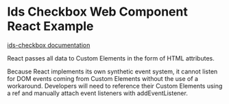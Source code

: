 # Ids Checkbox Web Component React Example

[ids-checkbox documentation](https://github.com/infor-design/enterprise-wc/blob/main/src/components/ids-checkbox/README.md)

React passes all data to Custom Elements in the form of HTML attributes.

Because React implements its own synthetic event system, it cannot listen for DOM events coming from Custom Elements without the use of a workaround. Developers will need to reference their Custom Elements using a ref and manually attach event listeners with addEventListener.
